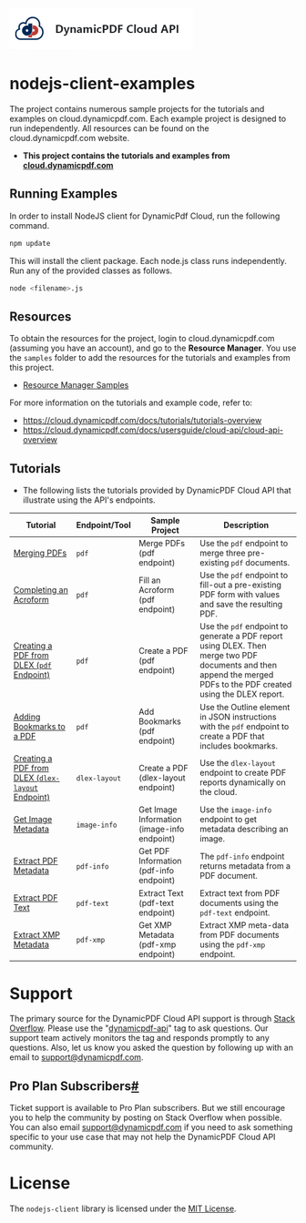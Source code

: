 ![](./logo-banner2.png)

nodejs-client-examples 
=========================================

The project contains numerous sample projects for the tutorials and examples on cloud.dynamicpdf.com. Each example project is designed to run independently. All resources can be found on the cloud.dynamicpdf.com website.

- **This project contains the tutorials and examples from [cloud.dynamicpdf.com](http://cloud.dynamicpdf.com)**

Running Examples
----------------

In order to install NodeJS client for DynamicPdf Cloud, run the following command.

```bash
npm update
```

This will install the client package. Each node.js class runs independently.  Run any of the provided classes as follows.

```bash
node <filename>.js
```

## Resources

To obtain the resources for the project, login to cloud.dynamicpdf.com (assuming you have an account), and go to the **Resource Manager**. You use the `samples` folder to add the resources for the tutorials and examples from this project.

- [Resource Manager Samples](https://cloud.dynamicpdf.com/docs/usersguide/environment-manager/environment-manager-sample-resources)  

For more information on the tutorials and example code, refer to:

- https://cloud.dynamicpdf.com/docs/tutorials/tutorials-overview
- https://cloud.dynamicpdf.com/docs/usersguide/cloud-api/cloud-api-overview

## Tutorials

* The following lists the tutorials provided by DynamicPDF Cloud API that illustrate using the API's endpoints.

| Tutorial                                                     | Endpoint/Tool | Sample Project                              | Description                                                  |
| ------------------------------------------------------------ | ------------- | ------------------------------------------- | ------------------------------------------------------------ |
| [Merging PDFs](./cloud-api/merging-pdfs)                     | `pdf`         | Merge PDFs (pdf endpoint)                   | Use the `pdf` endpoint to merge three pre-existing `pdf` documents. |
| [Completing an Acroform](./cloud-api/form-completion)        | `pdf`         | Fill an Acroform (pdf endpoint)             | Use the `pdf` endpoint to fill-out a pre-existing PDF form with values and save the resulting PDF. |
| [Creating a PDF from DLEX (`pdf` Endpoint)](./cloud-api/dlex-pdf-endpoint) | `pdf`         | Create a PDF (pdf endpoint)                 | Use the `pdf` endpoint to generate a PDF report using DLEX. Then merge two PDF documents and then append the merged PDFs to the PDF created using the DLEX report. |
| [Adding Bookmarks to a PDF](./cloud-api/bookmarks)           | `pdf`         | Add Bookmarks (pdf endpoint)                | Use the Outline element in JSON instructions with the `pdf` endpoint to create a PDF that includes bookmarks. |
| [Creating a PDF from DLEX (`dlex-layout` Endpoint)](./cloud-api/dlex-layout) | `dlex-layout` | Create a PDF (dlex-layout endpoint)         | Use the `dlex-layout` endpoint to create PDF reports dynamically on the cloud. |
| [Get Image Metadata](./cloud-api/image-info)                 | `image-info`  | Get Image Information (image-info endpoint) | Use the `image-info` endpoint to get metadata describing an image. |
| [Extract PDF Metadata](./cloud-api/pdf-info)                 | `pdf-info`    | Get PDF Information (pdf-info endpoint)     | The `pdf-info` endpoint returns metadata from a PDF document. |
| [Extract PDF Text](./cloud-api/pdf-text)                     | `pdf-text`    | Extract Text (pdf-text endpoint)            | Extract text from PDF documents using the `pdf-text` endpoint. |
| [Extract XMP Metadata](./cloud-api/pdf-xmp)                  | `pdf-xmp`     | Get XMP Metadata (pdf-xmp endpoint)         | Extract XMP meta-data from PDF documents using the `pdf-xmp` endpoint. |

# Support

The primary source for the DynamicPDF Cloud API support is through [Stack Overflow](https://stackoverflow.com/questions/tagged/dynamicpdf-api). Please use the "[dynamicpdf-api](https://stackoverflow.com/questions/tagged/dynamicpdf-api)" tag to ask questions. Our support team actively monitors the tag and responds promptly to any questions.  Also, let us know you asked the question by following up with an email to [support@dynamicpdf.com](mailto:support@dynamicpdf.com). 

## Pro Plan Subscribers[#](https://cloud.dynamicpdf.com/support#pro-plan-subscribers)

Ticket support is available to Pro Plan subscribers. But we still encourage you to help the community by posting on Stack Overflow when possible. You can also email [support@dynamicpdf.com](mailto:support@dynamicpdf.com) if you need to ask something specific to your use case that may not help the DynamicPDF Cloud API community.

# License

The `nodejs-client` library is licensed under the [MIT License](./LICENSE).
